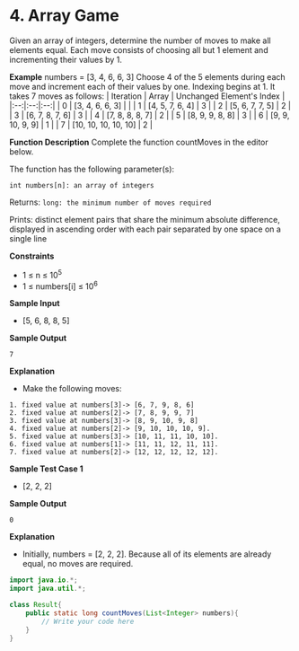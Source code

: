 # 4. Array Game

Given an array of integers, determine the number of moves to make all elements equal. Each move consists of choosing all but 1 element and incrementing their values by 1.

**Example**
numbers = [3, 4, 6, 6, 3]
Choose 4 of the 5 elements during each move and increment each of their values by one. Indexing begins at 1. It takes 7 moves as follows:
| Iteration | Array | Unchanged Element's Index |
|:--:|:--:|:--:|
| 0 | [3, 4, 6, 6, 3] | |
| 1 | [4, 5, 7, 6, 4] | 3 |
| 2 | [5, 6, 7, 7, 5] | 2 |
| 3 | [6, 7, 8, 7, 6] | 3 |
| 4 | [7, 8, 8, 8, 7] | 2 |
| 5 | [8, 9, 9, 8, 8] | 3 |
| 6 | [9, 9, 10, 9, 9] | 1 |
| 7 | [10, 10, 10, 10, 10] | 2 |

**Function Description**
Complete the function countMoves in the editor below.

The function has the following parameter(s):

```
int numbers[n]: an array of integers
```

Returns:
`long: the minimum number of moves required`

Prints:
distinct element pairs that share the minimum absolute difference, displayed in ascending order with each pair separated by one space on a single line

**Constraints**

- 1 ≤ n ≤ 10<sup>5</sup>
- 1 ≤ numbers[i] ≤ 10<sup>6</sup>

**Sample Input**

- [5, 6, 8, 8, 5]

**Sample Output**

```
7
```

**Explanation**

- Make the following moves:

```
1. fixed value at numbers[3]-> [6, 7, 9, 8, 6]
2. fixed value at numbers[2]-> [7, 8, 9, 9, 7]
3. fixed value at numbers[3]-> [8, 9, 10, 9, 8]
4. fixed value at numbers[2]-> [9, 10, 10, 10, 9].
5. fixed value at numbers[3]-> [10, 11, 11, 10, 10].
6. fixed value at numbers[1]-> [11, 11, 12, 11, 11].
7. fixed value at numbers[2]-> [12, 12, 12, 12, 12].
```

**Sample Test Case 1**

- [2, 2, 2]

**Sample Output**

```
0
```

**Explanation**
- Initially, numbers = [2, 2, 2]. Because all of its elements are already equal, no moves are
required.

```Java
import java.io.*;
import java.util.*;

class Result{
	public static long countMoves(List<Integer> numbers){
		// Write your code here
	}
}
```
